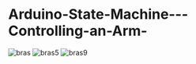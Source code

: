 # Arduino-State-Machine---Controlling-an-Arm-


![bras](https://user-images.githubusercontent.com/57374612/129755771-8be27f2f-667e-4882-a597-82b984d25b20.PNG)
![bras5](https://user-images.githubusercontent.com/57374612/129755785-29c4d68f-2cc9-4402-ae28-a1b65734db69.PNG)
![bras9](https://user-images.githubusercontent.com/57374612/129755790-26f2d4f3-b52a-47a3-8182-77cc7ee5dc13.PNG)

